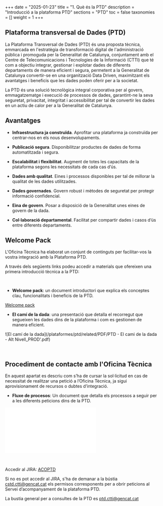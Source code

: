 +++
date        = "2025-01-23"
title       = "1. Què és la PTD"
description = "Introducció a la plataforma PTD"
sections    = "PTD"
toc         = false
taxonomies  = []
weight      = 1
+++

## Plataforma transversal de Dades (PTD)

La Plataforma Transversal de Dades (PTD) és una proposta tècnica, emmarcada en l'estratègia de transformació digital de l'administració pública i promoguda per la Generalitat de Catalunya, conjuntament amb el Centre de Telecomunicacions i Tecnologies de la Informació (CTTI) que té com a objectiu integrar, gestionar i explotar dades de diferents departaments de manera eficient i segura, permetent a la Generalitat de Catalunya convertir-se en una organització Data Driven, maximitzant els avantatges i beneficis que les dades poden oferir per a la societat.

La PTD és una solució tecnològica integral corporativa per al govern, emmagatzematge i execució de processos de dades, garantint-ne la seva seguretat, privacitat, integritat i accessibilitat per tal de convertir les dades en un actiu de calor per a la Generalitat de Catalunya.

## Avantatges

- **Infraestructura ja construïda**. Aprofitar una plataforma ja construïda per centrar-nos en els nous desenvolupaments.

- **Publicació segura**. Disponibilitzar productes de dades de forma automatitzada i segura.

- **Escalabilitat i flexibilitat**. Augment de totes les capacitats de la plataforma segons les necessitats de cada cas d’ús.

- **Dades amb qualitat**. Eines i processos disponibles per tal de millorar la qualitat de les dades utilitzades.

- **Dades governades**. Govern robust i mètodes de seguretat per protegir informació confidencial.

- **Eina de govern**. Posar a disposició de la Generalitat unes eines de govern de la dada.

- **Col·laboració departamental**. Facilitat per compartir dades i casos d’ús entre diferents departaments.


## Welcome Pack

L'Oficina Tècnica ha elaborat un conjunt de continguts per facilitar-vos la vostra integració amb la Plataforma PTD.

A través dels següents links podeu accedir a materials que ofereixen una primera introducció tècnica a la PTD:

<br>

- **Welcome pack**: un document introductori que explica els conceptes clau, funcionalitats i beneficis de la PTD.

<a href="../related/PDF/PTD_welcome_pack_v11.pdf">Welcome pack</a>
<br>

- **El camí de la dada**: una presentació que detalla el recorregut que segueixen les dades dins de la plataforma i com es gestionen de manera eficient.

![El camí de la dada](/plataformes/ptd/related/PDF/PTD - El cami de la dada - Alt Nivell_PROD'.pdf)

<br>

## Procediment de contacte amb l'Oficina Tècnica

En aquest apartat es descriu com s’ha de cursar la sol·licitud en cas de necessitat de realitzar una petició a l’Oficina Tècnica, ja sigui aprovisionament de recursos o dubtes d’integració.

- **Fluxe de procesos**: Un document que detalla els processos a seguir per a les diferents peticions dins de la PTD.

![Fluxe de procesos](/plataformes/ptd/related/PDF/PTD_fluxes_de_processos_v2.pdf)

<br>

Accedir al JIRA: [ACOPTD](https://cstd-ctti.atlassian.net/browse/ACOPTD)

Si no es pot accedir al JIRA, s'ha de demanar a la bústia cstd.ctti@gencat.cat els permisos corresponents per a obrir peticions al Servei d’acompanyament de la plataforma PTD.

La bustia general per a consultes de la PTD es ptd.ctti@gencat.cat
